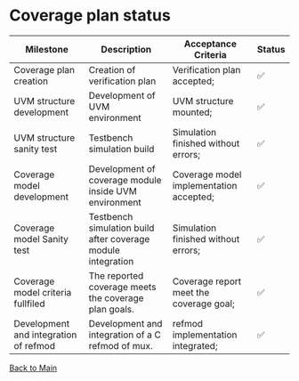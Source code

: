 # Coverage plan status

| Milestone                              | Description                                                   | Acceptance Criteria                     | Status |
|----------------------------------------|---------------------------------------------------------------|-----------------------------------------|--------------------------|
| Coverage plan creation                 | Creation of verification plan                                 | Verification plan accepted;             |  :white_check_mark:     |
| UVM structure development              | Development of UVM environment                                | UVM structure mounted;                  |  :white_check_mark:      |
| UVM structure sanity test              | Testbench simulation build                                    | Simulation finished without errors;     |  :white_check_mark:      |
| Coverage model development             | Development of coverage module inside UVM environment         | Coverage model implementation accepted; |  :white_check_mark:      |
| Coverage model Sanity test             | Testbench simulation build after coverage module  integration | Simulation finished without errors;     |  :white_check_mark:      |
| Coverage model criteria fullfiled      | The reported coverage meets the coverage plan goals.          | Coverage report meet the coverage goal; |  :white_check_mark:      |
| Development and integration of refmod  | Development and integration of a C refmod of mux.             | refmod implementation integrated;       |  :white_check_mark:      |


[Back to Main](readme.md)
